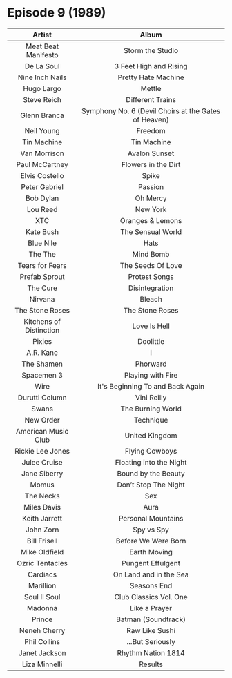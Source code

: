 # Episode 9 (1989)

| Artist | Album |
| :---: | :---: |
| Meat Beat Manifesto | Storm the Studio |
| De La Soul | 3 Feet High and Rising |
| Nine Inch Nails | Pretty Hate Machine |
| Hugo Largo | Mettle |
| Steve Reich | Different Trains |
| Glenn Branca | Symphony No. 6 (Devil Choirs at the Gates of Heaven) |
| Neil Young | Freedom |
| Tin Machine | Tin Machine |
| Van Morrison | Avalon Sunset |
| Paul McCartney | Flowers in the Dirt |
| Elvis Costello | Spike |
| Peter Gabriel | Passion |
| Bob Dylan | Oh Mercy |
| Lou Reed | New York |
| XTC | Oranges & Lemons |
| Kate Bush | The Sensual World |
| Blue Nile | Hats |
| The The | Mind Bomb |
| Tears for Fears | The Seeds Of Love |
| Prefab Sprout | Protest Songs |
| The Cure | Disintegration |
| Nirvana | Bleach |
| The Stone Roses | The Stone Roses |
| Kitchens of Distinction | Love Is Hell |
| Pixies | Doolittle |
| A.R. Kane | i |
| The Shamen | Phorward |
| Spacemen 3 | Playing with Fire |
| Wire | It's Beginning To and Back Again |
| Durutti Column | Vini Reilly |
| Swans | The Burning World |
| New Order | Technique |
| American Music Club | United Kingdom |
| Rickie Lee Jones | Flying Cowboys |
| Julee Cruise | Floating into the Night |
| Jane Siberry | Bound by the Beauty |
| Momus | Don’t Stop The Night |
| The Necks | Sex |
| Miles Davis | Aura |
| Keith Jarrett | Personal Mountains |
| John Zorn | Spy vs Spy |
| Bill Frisell | Before We Were Born |
| Mike Oldfield | Earth Moving |
| Ozric Tentacles | Pungent Effulgent |
| Cardiacs | On Land and in the Sea |
| Marillion | Seasons End |
| Soul II Soul | Club Classics Vol. One |
| Madonna | Like a Prayer |
| Prince | Batman (Soundtrack) |
| Neneh Cherry | Raw Like Sushi |
| Phil Collins | ...But Seriously |
| Janet Jackson | Rhythm Nation 1814 |
| Liza Minnelli | Results |
